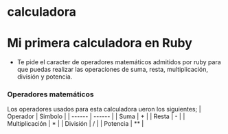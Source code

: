 # calculadora

# Mi primera calculadora en Ruby

  - Te pide el caracter de operadores matemáticos admitidos por ruby para que puedas realizar las operaciones de suma, resta, multiplicación, división y potencia.
  
### Operadores matemáticos

Los operadores usados para esta calculadora ueron los siguientes;
| Operador | Simbolo |
| ------ | ------ |
| Suma | + |
| Resta | - |
| Multiplicación | * |
| División | / |
| Potencia | ** |